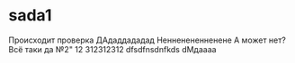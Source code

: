 # sada1
Происходит проверка
ДАдаддададад
Ненненененненене
А может нет?
Всё таки да
№2"
12
312312312
dfsdfnsdnfkds
dМдаааа
